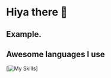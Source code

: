 # Hiya there 👋


## Example.

<a href="mailto:luke.westhead@gmail.com [![Google](https://img.shields.io/badge/Email me-4285F4?style=for-the-badge&logo=google&logoColor=white)"></a>

## Awesome languages I use

[![My Skills](https://skillicons.dev/icons?i=js,html,css,php,wordpress)]



<!--
**elchonger/elchonger** is a ✨ _special_ ✨ repository because its `README.md` (this file) appears on your GitHub profile.

Here are some ideas to get you started:

- 🔭 I’m currently working on ...
- 🌱 I’m currently learning ...
- 👯 I’m looking to collaborate on ...
- 🤔 I’m looking for help with ...
- 💬 Ask me about ...
- 📫 How to reach me: ...
- 😄 Pronouns: ...
- ⚡ Fun fact: ...
-->
